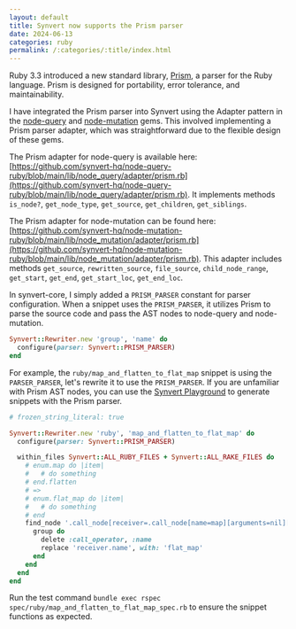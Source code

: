 ```yaml
---
layout: default
title: Synvert now supports the Prism parser
date: 2024-06-13
categories: ruby
permalink: /:categories/:title/index.html
---
```


Ruby 3.3 introduced a new standard library, [Prism](https://github.com/ruby/prism), a parser for the Ruby language. Prism is designed for portability, error tolerance, and maintainability.

I have integrated the Prism parser into Synvert using the Adapter pattern in the [node-query](https://github.com/synvert-hq/node-query-ruby) and [node-mutation](https://github.com/synvert-hq/node-mutation-ruby) gems. This involved implementing a Prism parser adapter, which was straightforward due to the flexible design of these gems.

The Prism adapter for node-query is available here: [https://github.com/synvert-hq/node-query-ruby/blob/main/lib/node_query/adapter/prism.rb](https://github.com/synvert-hq/node-query-ruby/blob/main/lib/node_query/adapter/prism.rb). It implements methods `is_node?`, `get_node_type`, `get_source`, `get_children`, `get_siblings`.

The Prism adapter for node-mutation can be found here: [https://github.com/synvert-hq/node-mutation-ruby/blob/main/lib/node_mutation/adapter/prism.rb](https://github.com/synvert-hq/node-mutation-ruby/blob/main/lib/node_mutation/adapter/prism.rb). This adapter includes methods `get_source`, `rewritten_source`, `file_source`, `child_node_range`, `get_start`, `get_end`, `get_start_loc`, `get_end_loc`.

In synvert-core, I simply added a `PRISM_PARSER` constant for parser configuration. When a snippet uses the `PRISM_PARSER`, it utilizes Prism to parse the source code and pass the AST nodes to node-query and node-mutation.

```ruby
Synvert::Rewriter.new 'group', 'name' do
  configure(parser: Synvert::PRISM_PARSER)
end
```

For example, the `ruby/map_and_flatten_to_flat_map` snippet is using the `PARSER_PARSER`, let's rewrite it to use the `PRISM_PARSER`. If you are unfamiliar with Prism AST nodes, you can use the [Synvert Playground](https://playground.synvert.net/ruby/generate-snippet) to generate snippets with the Prism parser.

```ruby
# frozen_string_literal: true

Synvert::Rewriter.new 'ruby', 'map_and_flatten_to_flat_map' do
  configure(parser: Synvert::PRISM_PARSER)

  within_files Synvert::ALL_RUBY_FILES + Synvert::ALL_RAKE_FILES do
    # enum.map do |item|
    #   # do something
    # end.flatten
    # =>
    # enum.flat_map do |item|
    #   # do something
    # end
    find_node '.call_node[receiver=.call_node[name=map][arguments=nil][block=.block_node]][name=flatten][arguments=nil]' do
      group do
        delete :call_operator, :name
        replace 'receiver.name', with: 'flat_map'
      end
    end
  end
end
```

Run the test command `bundle exec rspec spec/ruby/map_and_flatten_to_flat_map_spec.rb` to ensure the snippet functions as expected.
